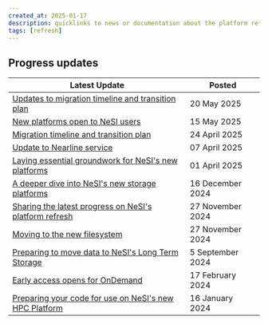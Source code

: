 ```yaml
---
created_at: 2025-01-17
description: quicklinks to news or documentation about the platform refresh
tags: [refresh]
---
```

    

## Progress updates 

Latest Update | Posted
----|----
[Updates to migration timeline and transition plan](https://docs.nesi.org.nz/General/Announcements/migration_timeline_and_transition_plan/) | 20 May 2025
[New platforms open to NeSI users](https://www.nesi.org.nz/news/2025/05/new-hpc-ai-platforms-open-nesi-users) | 15 May 2025
[Migration timeline and transition plan](https://docs.nesi.org.nz/General/Announcements/migration_timeline_and_transition_plan/) | 24 April 2025
[Update to Nearline service](https://docs.nesi.org.nz/General/Announcements/update_to_nearline_service/) | 07 April 2025
[Laying essential groundwork for NeSI's new platforms](https://www.nesi.org.nz/news/2025/04/laying-essential-groundwork-launching-nesis-new-platforms) | 01 April 2025
[A deeper dive into NeSI's new storage platforms](https://www.nesi.org.nz/case-studies/deeper-dive-nesis-platform-refresh-part-1) | 16 December 2024
[Sharing the latest progress on NeSI's platform refresh](https://www.nesi.org.nz/news/2024/11/sharing-latest-progress-nesi%E2%80%99s-platform-refresh) | 27 November 2024
[Moving to the new filesystem](https://docs.nesi.org.nz/Storage/File_Systems_and_Quotas/Moving_to_the_new_filesystem/) | 27 November 2024
[Preparing to move data to NeSI's Long Term Storage](https://docs.nesi.org.nz/General/Announcements/Preparing_to_move_data_to_NeSI_long_term_storage/) | 5 September 2024
[Early access opens for OnDemand](https://docs.nesi.org.nz/General/Announcements/Early_access_opens_for_OnDemand/) | 17 February 2024
[Preparing your code for use on NeSI's new HPC Platform](https://docs.nesi.org.nz/General/Announcements/Preparing_your_code_for_use_on_NeSIs_new_HPC_platform/) | 16 January 2024
